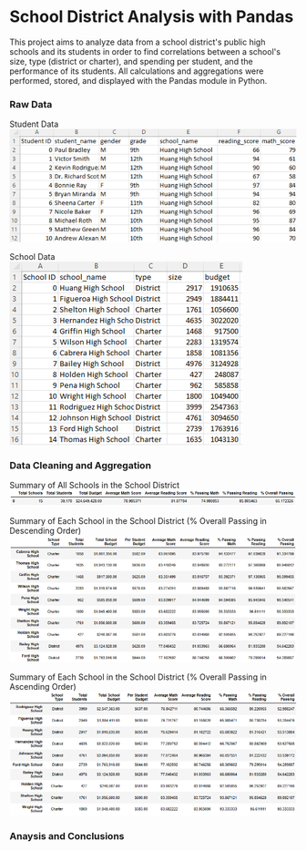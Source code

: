 # School District Analysis with Pandas
This project aims to analyze data from a school district's public high schools and its students in order to find correlations between a school's size, type (district or charter), and spending per student, and the performance of its students. All calculations and aggregations were performed, stored, and displayed with the Pandas module in Python.

<h3>Raw Data</h3>

Student Data <br>
![](screenshots/student_data.png)<br>

School Data <br>
![](screenshots/school_data.png)<br>

<h3>Data Cleaning and Aggregation</h3>

Summary of All Schools in the School District
![](screenshots/district_summary.png)<br/>

Summary of Each School in the School District (% Overall Passing in Descending Order)
![](screenshots/best_schools.png)<br/>

Summary of Each School in the School District (% Overall Passing in Ascending Order)
![](screenshots/worst_schools.png)<br/>








<h3>Anaysis and Conclusions</h3>

